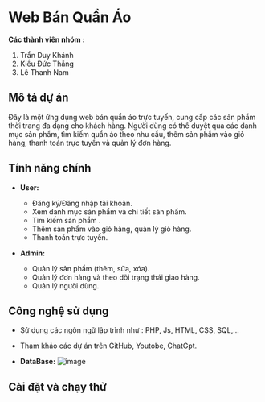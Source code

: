 # Web Bán Quần Áo


**Các thành viên nhóm :**
1. Trần Duy Khánh
2. Kiều Đức Thắng
3. Lê Thanh Nam

## Mô tả dự án
Đây là một ứng dụng web bán quần áo trực tuyến, cung cấp các sản phẩm thời trang đa dạng cho khách hàng. 
Người dùng có thể duyệt qua các danh mục sản phẩm, tìm kiếm quần áo theo nhu cầu, thêm sản phẩm vào giỏ hàng, thanh toán trực tuyến và quản lý đơn hàng.

## Tính năng chính
- **User:**
  - Đăng ký/Đăng nhập tài khoản.
  - Xem danh mục sản phẩm và chi tiết sản phẩm.
  - Tìm kiếm sản phẩm .
  - Thêm sản phẩm vào giỏ hàng, quản lý giỏ hàng.
  - Thanh toán trực tuyến.

- **Admin:**
  - Quản lý sản phẩm (thêm, sửa, xóa).
  - Quản lý đơn hàng và theo dõi trạng thái giao hàng.
  - Quản lý người dùng.

## Công nghệ sử dụng
- Sử dụng các ngôn ngữ lập trình như : PHP, Js, HTML, CSS, SQL,...
- Tham khảo các dự án trên GitHub, Youtobe, ChatGpt.

- **DataBase:**
![image](https://github.com/user-attachments/assets/9f5d5007-edd2-42db-af71-c85c67e91923)

## Cài đặt và chạy thử

